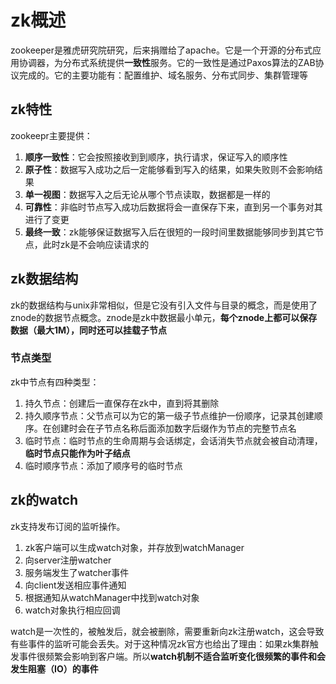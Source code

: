 # zk概述

zookeeper是雅虎研究院研究，后来捐赠给了apache。它是一个开源的分布式应用协调器，为分布式系统提供**一致性**服务。它的一致性是通过Paxos算法的ZAB协议完成的。它的主要功能有：配置维护、域名服务、分布式同步、集群管理等

## zk特性

zookeepr主要提供：

1. **顺序一致性**：它会按照接收到到顺序，执行请求，保证写入的顺序性
2. **原子性**：数据写入成功之后一定能够看到写入的结果，如果失败则不会影响结果
3. **单一视图**：数据写入之后无论从哪个节点读取，数据都是一样的
4. **可靠性**：非临时节点写入成功后数据将会一直保存下来，直到另一个事务对其进行了变更
5. **最终一致**：zk能够保证数据写入后在很短的一段时间里数据能够同步到其它节点，此时zk是不会响应读请求的

## zk数据结构

zk的数据结构与unix非常相似，但是它没有引入文件与目录的概念，而是使用了znode的数据节点概念。znode是zk中数据最小单元，**每个znode上都可以保存数据（最大1M），同时还可以挂载子节点**

### 节点类型

zk中节点有四种类型：

1. 持久节点：创建后一直保存在zk中，直到将其删除
2. 持久顺序节点：父节点可以为它的第一级子节点维护一份顺序，记录其创建顺序。在创建时会在子节点名称后面添加数字后缀作为节点的完整节点名
3. 临时节点：临时节点的生命周期与会话绑定，会话消失节点就会被自动清理，**临时节点只能作为叶子结点**
4. 临时顺序节点：添加了顺序号的临时节点

## zk的watch

zk支持发布订阅的监听操作。

1. zk客户端可以生成watch对象，并存放到watchManager
2. 向server注册watcher
3. 服务端发生了watcher事件
4. 向client发送相应事件通知
5. 根据通知从watchManager中找到watch对象
6. watch对象执行相应回调

watch是一次性的，被触发后，就会被删除，需要重新向zk注册watch，这会导致有些事件的监听可能会丢失。对于这种情况zk官方也给出了理由：如果zk集群触发事件很频繁会影响到客户端。所以**watch机制不适合监听变化很频繁的事件和会发生阻塞（IO）的事件**